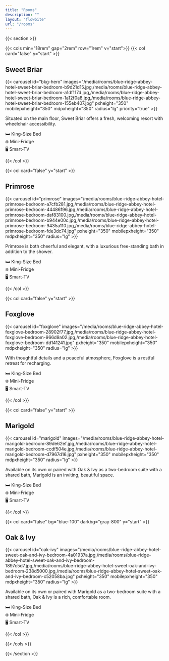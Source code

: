 ```yaml
---
title: "Rooms"
description: ""
layout: "flowbite"
url: "/rooms"
---
```


{{< section >}}

{{< cols min="18rem" gap="2rem" row="1rem" v="start">}}
{{< col card="false" y="start" >}}
## Sweet Briar

{{< carousel id="bkg-hero" images="/media/rooms/blue-ridge-abbey-hotel-sweet-briar-bedroom-b9d21d15.jpg,/media/rooms/blue-ridge-abbey-hotel-sweet-briar-bedroom-a1df117d.jpg,/media/rooms/blue-ridge-abbey-hotel-sweet-briar-bedroom-1a12f0a8.jpg,/media/rooms/blue-ridge-abbey-hotel-sweet-briar-bedroom-155eb407.jpg" pxheight="350" mobilepxheight="350" mdpxheight="350" radius="lg" priority="true" >}}

Situated on the main floor, Sweet Briar offers a fresh, welcoming resort with wheelchair accessibility.

🛏️ King-Size Bed <br>
❄️ Mini-Fridge <br>
🖥️ Smart-TV <br>

{{< /col >}}

{{< col card="false" y="start" >}}

## Primrose

{{< carousel id="primrose" images="/media/rooms/blue-ridge-abbey-hotel-primrose-bedroom-a7cfb281.jpg,/media/rooms/blue-ridge-abbey-hotel-primrose-bedroom-44486f96.jpg,/media/rooms/blue-ridge-abbey-hotel-primrose-bedroom-daf83100.jpg,/media/rooms/blue-ridge-abbey-hotel-primrose-bedroom-b944e00c.jpg,/media/rooms/blue-ridge-abbey-hotel-primrose-bedroom-9435a110.jpg,/media/rooms/blue-ridge-abbey-hotel-primrose-bedroom-fde3dc74.jpg" pxheight="350" mobilepxheight="350" mdpxheight="350" radius="lg" >}}

Primrose is both cheerful and elegant, with a luxurious free-standing bath in addition to the shower.

🛏️ King-Size Bed <br>
❄️ Mini-Fridge <br>
🖥️ Smart-TV <br>

{{< /col >}}

{{< col card="false" y="start" >}}

## Foxglove

{{< carousel id="foxglove" images="/media/rooms/blue-ridge-abbey-hotel-foxglove-bedroom-28902f77.jpg,/media/rooms/blue-ridge-abbey-hotel-foxglove-bedroom-966d9a02.jpg,/media/rooms/blue-ridge-abbey-hotel-foxglove-bedroom-dd141241.jpg" pxheight="350" mobilepxheight="350" mdpxheight="350" radius="lg" >}}

With thoughtful details and a peaceful atmosphere, Foxglove is a restful retreat for recharging.

🛏️ King-Size Bed <br>
❄️ Mini-Fridge <br>
🖥️ Smart-TV <br>

{{< /col >}}

{{< col card="false" y="start" >}}

## Marigold

{{< carousel id="marigold" images="/media/rooms/blue-ridge-abbey-hotel-marigold-bedroom-89de62ef.jpg,/media/rooms/blue-ridge-abbey-hotel-marigold-bedroom-ccdf504e.jpg,/media/rooms/blue-ridge-abbey-hotel-marigold-bedroom-d7967d16.jpg" pxheight="350" mobilepxheight="350" mdpxheight="350" radius="lg" >}}

Available on its own or paired with Oak & Ivy as a two-bedroom suite with a shared bath, Marigold is an inviting, beautiful space.

🛏️ King-Size Bed <br>
❄️ Mini-Fridge <br>
🖥️ Smart-TV <br>

{{< /col >}}

{{< col card="false" bg="blue-100" darkbg="gray-800" y="start" >}}

## Oak & Ivy

{{< carousel id="oak-ivy" images="/media/rooms/blue-ridge-abbey-hotel-sweet-oak-and-ivy-bedroom-4a01937a.jpg,/media/rooms/blue-ridge-abbey-hotel-sweet-oak-and-ivy-bedroom-1897c5d7.jpg,/media/rooms/blue-ridge-abbey-hotel-sweet-oak-and-ivy-bedroom-238d5000.jpg,/media/rooms/blue-ridge-abbey-hotel-sweet-oak-and-ivy-bedroom-c52058ba.jpg" pxheight="350" mobilepxheight="350" mdpxheight="350" radius="lg" >}}

Available on its own or paired with Marigold as a two-bedroom suite with a shared bath, Oak & Ivy is a rich, comfortable room.

🛏️ King-Size Bed <br>
❄️ Mini-Fridge <br>
🖥️ Smart-TV <br>

{{< /col >}}

{{< /cols >}}

{{< /section >}}
